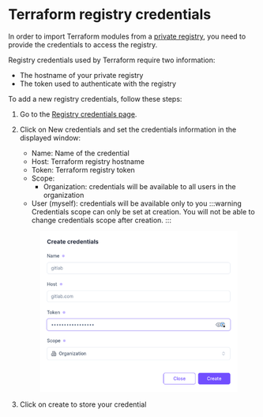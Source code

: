 # Terraform registry credentials

In order to import Terraform modules from a [private registry](https://developer.hashicorp.com/terraform/registry/private), you need to provide the credentials to access the registry.

Registry credentials used by Terraform require two information:

* The hostname of your private registry
* The token used to authenticate with the registry

To add a new registry credentials, follow these steps:

1. Go to the [Registry credentials page](https://app.brainboard.co/settings/terraform-registry).
2.  Click on New credentials and set the credentials information in the displayed window:&#x20;

    * Name: Name of the credential
    * Host: Terraform registry hostname
    * Token: Terraform registry token
    * Scope:
      * Organization: credentials will be available to all users in the organization
    * User (myself): credentials will be available only to you :::warning Credentials scope can only be set at creation. You will not be able to change credentials scope after creation. :::

    <figure><img src="../../../.gitbook/assets/registry-credentials.png" alt=""><figcaption></figcaption></figure>
3. Click on create to store your credential
